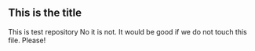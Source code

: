 This is the title
------------------------------------------------------------------------------------------
This is test repository No it is not. It would be good if we do not touch this file. Please!
